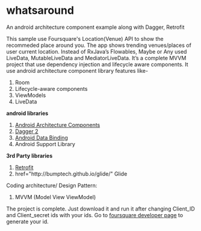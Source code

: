 # whatsaround
An android architecture component example along with Dagger, Retrofit

This sample use Foursquare's Location(Venue) API to show the recommeded place around you. The app shows trending venues/places of user current location. Instead of RxJava’s Flowables, Maybe or Any used LiveData, MutableLiveData and MediatorLiveData. It’s a complete MVVM project that use dependency injection and lifecycle aware components. It use android architecture component library features like-
<ol>
<li> Room</li>
<li> Lifecycle-aware components</li>
<li> ViewModels</li>
<li> LiveData</li>
</ol>

<b>android libraries</b>
<ol>
<li><a href="https://developer.android.com/topic/libraries/architecture/index.html">Android Architecture Components</a></li>
  <li> <a href="https://google.github.io/dagger/">Dagger 2 </a></li>  
<li><a href="https://developer.android.com/topic/libraries/data-binding/index.html">Android Data Binding</a></li>
<li>Android Support Library</li>
</ol>

<b>3rd Party libraries</b>
  <ol>
  <li><a href="http://square.github.io/retrofit/"> Retrofit</a></li>
<li> <a> href="http://bumptech.github.io/glide/" Glide </a></li>
</ol>
Coding architecture/ Design Pattern:
 <ol>
<li>MVVM (Model View ViewModel)</li>
</ol>
  
The project is complete. Just download it and run it after changing Client_ID and Client_secret ids with your ids. Go to <a href="https://developer.foursquare.com/docs/api/getting-started">foursquare developer page</a> to generate your id. 
